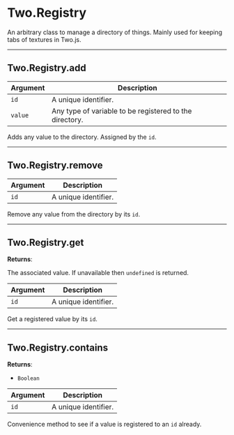 # Two.Registry



An arbitrary class to manage a directory of things. Mainly used for keeping tabs of textures in Two.js.






---

<div class="instance ">

## Two.Registry.add










| Argument | Description |
| ---- | ----------- |
| `id` | A unique identifier. |
| `value` | Any type of variable to be registered to the directory. |


Adds any value to the directory. Assigned by the `id`.



</div>



---

<div class="instance ">

## Two.Registry.remove










| Argument | Description |
| ---- | ----------- |
| `id` | A unique identifier. |


Remove any value from the directory by its `id`.



</div>



---

<div class="instance ">

## Two.Registry.get




__Returns__:



The associated value. If unavailable then `undefined` is returned.









| Argument | Description |
| ---- | ----------- |
| `id` | A unique identifier. |


Get a registered value by its `id`.



</div>



---

<div class="instance ">

## Two.Registry.contains




__Returns__:



+ `Boolean`











| Argument | Description |
| ---- | ----------- |
| `id` | A unique identifier. |


Convenience method to see if a value is registered to an `id` already.



</div>


